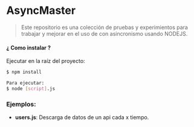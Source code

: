 # AsyncMaster
>Este repositorio es una colección de pruebas y experimientos para trabajar y mejorar en el uso de con asincronismo usando NODEJS.

#### ¿ Como instalar ?
Ejecutar en la raíz del proyecto:
```sh
$ npm install

Para ejecutar:
$ node [script].js
```

### Ejemplos:
- **users.js**: Descarga de datos de un api cada x tiempo.

